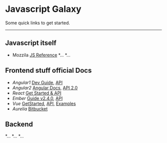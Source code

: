 # Javascript Galaxy
Some quick links to get started.

----

## Javascript itself
* Mozzila [JS Reference](https://developer.mozilla.org/en-US/docs/Web/JavaScript/Reference)
*...
*...

## Frontend stuff official Docs
* *Angular1* [Dev Guide](https://docs.angularjs.org/guide), [API](https://docs.angularjs.org/api)
* *Angular2* [Angular Docs](https://angular.io/docs/js/latest/index.html), [API 2.0](https://angular.io/docs/ts/latest/api/index.html)
* *React* [Get Started & API](http://facebook.github.io/react/docs/getting-started.html)
* *Ember* [Guide v2.4.0](https://guides.emberjs.com/v2.4.0/), [API](https://guides.emberjs.com/api/)
* *Vue* [GetStarted](http://vuejs.org/guide/), [API](http://vuejs.org/api/), [Examples](http://vuejs.org/examples/)
* *Aurelia* [Bitbucket](https://bitbucket.org/Infinidad/)

## Backend
*...
*...
*...

